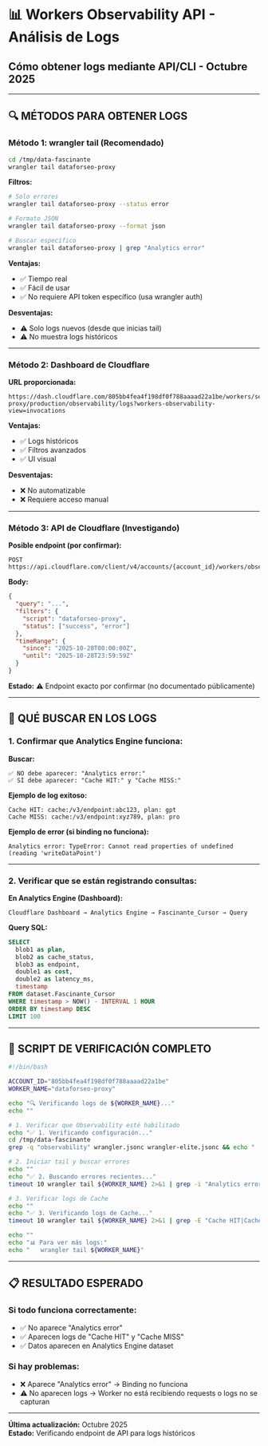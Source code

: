 # 📊 Workers Observability API - Análisis de Logs
## Cómo obtener logs mediante API/CLI - Octubre 2025

---

## 🔍 **MÉTODOS PARA OBTENER LOGS**

### **Método 1: wrangler tail (Recomendado)**

```bash
cd /tmp/data-fascinante
wrangler tail dataforseo-proxy
```

**Filtros:**
```bash
# Solo errores
wrangler tail dataforseo-proxy --status error

# Formato JSON
wrangler tail dataforseo-proxy --format json

# Buscar específico
wrangler tail dataforseo-proxy | grep "Analytics error"
```

**Ventajas:**
- ✅ Tiempo real
- ✅ Fácil de usar
- ✅ No requiere API token específico (usa wrangler auth)

**Desventajas:**
- ⚠️ Solo logs nuevos (desde que inicias tail)
- ⚠️ No muestra logs históricos

---

### **Método 2: Dashboard de Cloudflare**

**URL proporcionada:**
```
https://dash.cloudflare.com/805bb4fea4f198df0f788aaaad22a1be/workers/services/view/dataforseo-proxy/production/observability/logs?workers-observability-view=invocations
```

**Ventajas:**
- ✅ Logs históricos
- ✅ Filtros avanzados
- ✅ UI visual

**Desventajas:**
- ❌ No automatizable
- ❌ Requiere acceso manual

---

### **Método 3: API de Cloudflare (Investigando)**

**Posible endpoint (por confirmar):**
```
POST https://api.cloudflare.com/client/v4/accounts/{account_id}/workers/observability/logs/query
```

**Body:**
```json
{
  "query": "...",
  "filters": {
    "script": "dataforseo-proxy",
    "status": ["success", "error"]
  },
  "timeRange": {
    "since": "2025-10-28T00:00:00Z",
    "until": "2025-10-28T23:59:59Z"
  }
}
```

**Estado:** ⚠️ Endpoint exacto por confirmar (no documentado públicamente)

---

## 🎯 **QUÉ BUSCAR EN LOS LOGS**

### **1. Confirmar que Analytics Engine funciona:**

**Buscar:**
```
✅ NO debe aparecer: "Analytics error:"
✅ SÍ debe aparecer: "Cache HIT:" y "Cache MISS:"
```

**Ejemplo de log exitoso:**
```
Cache HIT: cache:/v3/endpoint:abc123, plan: gpt
Cache MISS: cache:/v3/endpoint:xyz789, plan: pro
```

**Ejemplo de error (si binding no funciona):**
```
Analytics error: TypeError: Cannot read properties of undefined (reading 'writeDataPoint')
```

---

### **2. Verificar que se están registrando consultas:**

**En Analytics Engine (Dashboard):**
```
Cloudflare Dashboard → Analytics Engine → Fascinante_Cursor → Query
```

**Query SQL:**
```sql
SELECT 
  blob1 as plan,
  blob2 as cache_status,
  blob3 as endpoint,
  double1 as cost,
  double2 as latency_ms,
  timestamp
FROM dataset.Fascinante_Cursor
WHERE timestamp > NOW() - INTERVAL 1 HOUR
ORDER BY timestamp DESC
LIMIT 100
```

---

## 🔧 **SCRIPT DE VERIFICACIÓN COMPLETO**

```bash
#!/bin/bash

ACCOUNT_ID="805bb4fea4f198df0f788aaaad22a1be"
WORKER_NAME="dataforseo-proxy"

echo "🔍 Verificando logs de ${WORKER_NAME}..."
echo ""

# 1. Verificar que Observability esté habilitado
echo "✅ 1. Verificando configuración..."
cd /tmp/data-fascinante
grep -q "observability" wrangler.jsonc wrangler-elite.jsonc && echo "   Observability configurado en código" || echo "   ⚠️ Observability no encontrado en código"

# 2. Iniciar tail y buscar errores
echo ""
echo "✅ 2. Buscando errores recientes..."
timeout 10 wrangler tail ${WORKER_NAME} 2>&1 | grep -i "Analytics error" | head -5 && echo "   ❌ Errores encontrados" || echo "   ✅ No hay errores recientes"

# 3. Verificar logs de Cache
echo ""
echo "✅ 3. Verificando logs de Cache..."
timeout 10 wrangler tail ${WORKER_NAME} 2>&1 | grep -E "Cache HIT|Cache MISS" | head -5 && echo "   ✅ Cache funcionando" || echo "   ⚠️ No hay logs de cache recientes"

echo ""
echo "📊 Para ver más logs:"
echo "   wrangler tail ${WORKER_NAME}"
```

---

## 📋 **RESULTADO ESPERADO**

### **Si todo funciona correctamente:**
- ✅ No aparece "Analytics error"
- ✅ Aparecen logs de "Cache HIT" y "Cache MISS"
- ✅ Datos aparecen en Analytics Engine dataset

### **Si hay problemas:**
- ❌ Aparece "Analytics error" → Binding no funciona
- ⚠️ No aparecen logs → Worker no está recibiendo requests o logs no se capturan

---

**Última actualización:** Octubre 2025  
**Estado:** Verificando endpoint de API para logs históricos


